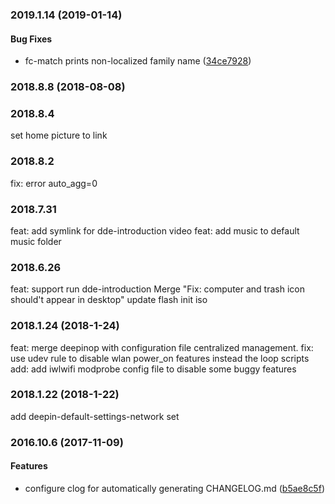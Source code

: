 <a name="2018.8.9"></a>
### 2019.1.14 (2019-01-14)


#### Bug Fixes

*   fc-match prints non-localized family name ([34ce7928](https://github.com/linuxdeepin/default-settings/commit/34ce7928e70f082b02a7da7e60a9ddaaf7a036f4))



<a name="2018.8.8"></a>
### 2018.8.8 (2018-08-08)




### 2018.8.4
set home picture to link

### 2018.8.2
fix: error auto_agg=0

### 2018.7.31
feat: add symlink for dde-introduction video
feat: add music to default music folder

### 2018.6.26
feat: support run dde-introduction
Merge "Fix: computer and trash icon should't appear in desktop"
update flash init iso

### 2018.1.24 (2018-1-24)
feat: merge deepinop with configuration file centralized management.
fix: use udev rule to disable wlan power_on features instead the loop scripts
add: add iwlwifi modprobe config file to disable some buggy features


### 2018.1.22 (2018-1-22)
add deepin-default-settings-network set


### 2016.10.6 (2017-11-09)


#### Features

*   configure clog for automatically  generating CHANGELOG.md ([b5ae8c5f](https://github.com/linuxdeepin/default-settings/commit/b5ae8c5f094ed3bc6cbc8b12f9671c8ab2e9f146))



